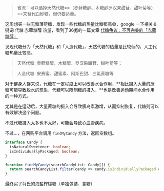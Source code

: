 > 省流：可以选择天然代糖==（赤藓糖醇、木糖醇罗汉果甜苷、甜叶菊等）==来替代白砂糖，但仍要适量。

这周想买一些无糖薄荷糖，发现一些代糖的热量比糖都高😅，google 一下相关关键词 代糖 赤藓糖醇 热量，看到了36氪的一篇文章 [代糖争议：不再完美的「赤藓糖醇」](https://36kr.com/p/2161418486083848)

发现代糖分为「天然代糖」和「人造代糖」，天然代糖的热量是比较低的，人工代糖热量比较高。

> 天然代糖: 赤藓糖醇、木糖醇、罗汉果甜苷、甜叶菊等；

> 人造代糖: 安赛蜜、甜蜜素、阿斯巴甜、三氯蔗糖等

对于健身人群来说，代糖在一定程度上可以改善水合作用，**相比摄入大量的蔗糖可能导致脱水的现象，代糖可以限制糖的摄入，**也是改善运动期间水合作用的一种方式。

尤其是在运动后，大量蔗糖的摄入会导致胰岛素激增，从而抑制恢复，代糖则可以有效解决这个问题。

不过代糖摄入太多也不太好，可能会导致心血管疾病。

不过…，在网购平台调用 `findMyCandy` 方法，返回空数组。

```TypeScript
interface Candy {
  isNaturalSweetener: boolean;
  isIndividuallyPackaged: boolean;
}

function findMyCandy(searchCandyList: Candy[]) {
  return searchCandyList.filter(candy => candy.isIndividuallyPackaged && candy.isNaturalSweetener);
}
```

最终买了荷氏的海盐柠檬糖（单独包装、含糖）